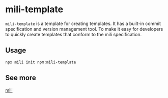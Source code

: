 # mili-template

<!-- description -->
`mili-template` is a template for creating templates.
It has a built-in commit specification and version management tool.
To make it easy for developers to quickly create templates that conform to the mili specification.


## Usage

```shell
npx mili init npm:mili-template
```

## See more

[mili](https://github.com/Val-istar-Guo/mili)
<!-- description -->
